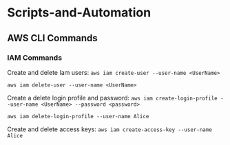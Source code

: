 # Scripts-and-Automation

## AWS CLI Commands

### IAM Commands

Create and delete Iam users:
``aws iam create-user --user-name <UserName>``

``aws iam delete-user --user-name <UserName>``

Create a delete login profile and password:
``aws iam create-login-profile --user-name <UserName> --password <password>``

``aws iam delete-login-profile --user-name Alice``

Create and delete access keys:
``aws iam create-access-key --user-name Alice``


